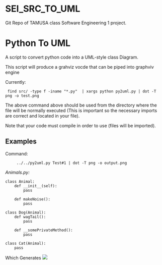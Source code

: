 # SEI_SRC_TO_UML
Git Repo of TAMUSA class Software Engineering 1 project.

# Python To UML
A script to convert python code into a UML-style class Diagram. 

This script will produce a grahviz vocde that can be piped into graphviv engine

 Currently:
 
     find src/ -type f -iname "*.py"  | xargs python py2uml.py | dot -T png -o test.png
 
 The above command above should be used from the directory where the file will be normally executed (This is important so the necessary imports are correct and located in your file).
 
 Note that your code must compile in order to use (files will be imported).
 
 ## Examples
 
 Command:
 
         ../../py2uml.py Test#1 | dot -T png -o output.png
         
*Animals.py:*

    class Animal:
    	def __init__(self):
    		pass

    	def makeNoise():
    		pass

    class Dog(Animal):
    	def wagTail():
    		pass

    	def __somePrivateMethod():
    		pass

    class Cat(Animal):
    	pass



Which Generates 
![](https://raw.github.com/CrackBow/SEI_SRC_TO_UML/master/examples/example1/output.png)
